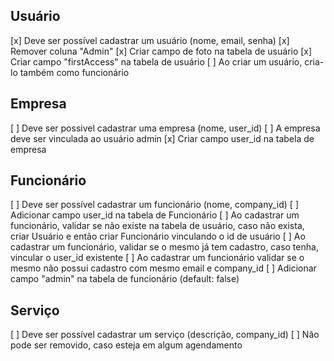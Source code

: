 
## Usuário
[x] Deve ser possível cadastrar um usuário (nome, email, senha)
[x] Remover coluna "Admin"
[x] Criar campo de foto na tabela de usuário
[x] Criar campo "firstAccess" na tabela de usuário
[ ] Ao criar um usuário, cria-lo também como funcionário

## Empresa
[ ] Deve ser possivel cadastrar uma empresa (nome, user_id)
[ ] A empresa deve ser vinculada ao usuário admin
[x] Criar campo user_id na tabela de empresa

## Funcionário
[ ] Deve ser possível cadastrar um funcionário (nome, company_id)
[ ] Adicionar campo user_id na tabela de Funcionário 
[ ] Ao cadastrar um funcionário, validar se não existe na tabela de usuário, caso
    não exista, criar Usuário e então criar Funcionário vinculando o id de usuário
[ ] Ao cadastrar um funcionário, validar se o mesmo já tem cadastro, caso
    tenha, vincular o user_id existente
[ ] Ao cadastrar um funcionário validar se o mesmo não possui cadastro com mesmo 
    email e company_id
[ ] Adicionar campo "admin" na tabela de funcionário (default: false)

## Serviço
[ ] Deve ser possível cadastrar um serviço (descrição, company_id)
[ ] Não pode ser removido, caso esteja em algum agendamento

